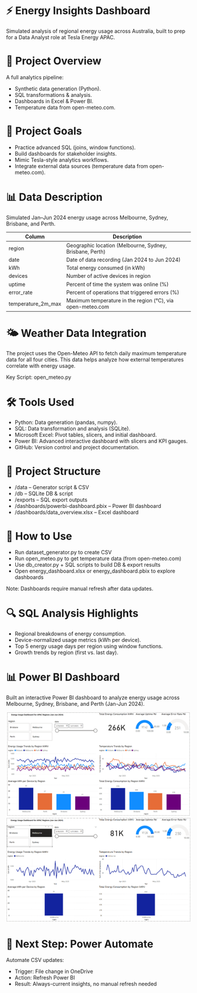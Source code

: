 # ⚡ Energy Insights Dashboard

Simulated analysis of regional energy usage across Australia, built to prep for a Data Analyst role at Tesla Energy APAC.

# 🎯 Project Overview
A full analytics pipeline:

- Synthetic data generation (Python).
- SQL transformations & analysis.
- Dashboards in Excel & Power BI.
- Temperature data from open-meteo.com.

# 🧠 Project Goals

- Practice advanced SQL (joins, window functions).
- Build dashboards for stakeholder insights.
- Mimic Tesla-style analytics workflows.
- Integrate external data sources (temperature data from open-meteo.com).

# 📊 Data Description
Simulated Jan–Jun 2024 energy usage across Melbourne, Sydney, Brisbane, and Perth.

|Column|Description|
|---|---|
|region|Geographic location (Melbourne, Sydney, Brisbane, Perth)|
|date|Date of data recording (Jan 2024 to Jun 2024)|
|kWh|Total energy consumed (in kWh)|
|devices|Number of active devices in region|
|uptime|Percent of time the system was online (%)|
|error_rate|Percent of operations that triggered errors (%)|
|temperature_2m_max|Maximum temperature in the region (°C), via open-meteo.com|

# 🌤️ Weather Data Integration
The project uses the Open-Meteo API to fetch daily maximum temperature data for all four cities. This data helps analyze how external temperatures correlate with energy usage.

Key Script: open_meteo.py

# 🛠️ Tools Used
- Python: Data generation (pandas, numpy).
- SQL: Data transformation and analysis (SQLite).
- Microsoft Excel: Pivot tables, slicers, and initial dashboard.
- Power BI: Advanced interactive dashboard with slicers and KPI gauges.
- GitHub: Version control and project documentation.

# 📂 Project Structure
- /data – Generator script & CSV
- /db – SQLite DB & script
- /exports – SQL export outputs
- /dashboards/powerbi-dashboard.pbix – Power BI dashboard
- /dashboards/data_overview.xlsx – Excel dashboard

# 🚀 How to Use
- Run dataset_generator.py to create CSV
- Run open_meteo.py to get temperature data (from open-meteo.com)
- Use db_creator.py + SQL scripts to build DB & export results
- Open energy_dashboard.xlsx or energy_dashboard.pbix to explore dashboards

Note: Dashboards require manual refresh after data updates.

# 🔍 SQL Analysis Highlights
- Regional breakdowns of energy consumption.
- Device-normalized usage metrics (kWh per device).
- Top 5 energy usage days per region using window functions.
- Growth trends by region (first vs. last day).

# 📊 Power BI Dashboard
Built an interactive Power BI dashboard to analyze energy usage across Melbourne, Sydney, Brisbane, and Perth (Jan-Jun 2024).

![Default View](https://github.com/njanssen66/energy-insights-dashboard/blob/main/Default%20View.png?raw=true)
![Filtered View](https://github.com/njanssen66/energy-insights-dashboard/blob/main/Filtered%20View.png?raw=true)

# 🔄 Next Step: Power Automate
Automate CSV updates:

- Trigger: File change in OneDrive
- Action: Refresh Power BI
- Result: Always-current insights, no manual refresh needed